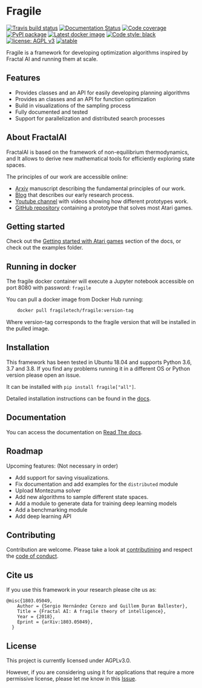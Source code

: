 # Fragile
[![Travis build status](https://travis-ci.com/FragileTech/fragile.svg)](https://travis-ci.com/FragileTech/fragile)
[![Documentation Status](https://readthedocs.org/projects/fragile/badge/?version=latest)](https://fragile.readthedocs.io/en/latest/?badge=latest)
[![Code coverage](https://codecov.io/github/FragileTech/fragile/coverage.svg)](https://codecov.io/github/FragileTech/fragile)
[![PyPI package](https://badgen.net/pypi/v/fragile)](https://pypi.org/project/fragile/)
[![Latest docker image](https://badgen.net/docker/pulls/fragiletech/fragile)](https://hub.docker.com/r/fragiletech/fragile/tags)
[![Code style: black](https://img.shields.io/badge/code%20style-black-000000.svg)](https://github.com/ambv/black)
[![license: AGPL v3](https://img.shields.io/badge/license-AGPL%20v3-blue.svg)](https://www.gnu.org/licenses/agpl-3.0)
[![stable](http://badges.github.io/stability-badges/dist/stable.svg)](http://github.com/badges/stability-badges)

Fragile is a framework for developing optimization algorithms inspired by Fractal AI and running them at scale.

## Features

- Provides classes and an API for easily developing planning algorithms
- Provides an classes and an API for function optimization
- Build in visualizations of the sampling process
- Fully documented and tested
- Support for parallelization and distributed search processes


## About FractalAI

FractalAI is based on the framework of non-equilibrium thermodynamics, and It allows to derive new 
mathematical tools for efficiently exploring state spaces.
 
 The principles of our work are accessible online:

- [Arxiv](https://arxiv.org/abs/1803.05049) manuscript describing the fundamental principles of our work.
- [Blog](http://entropicai.blogspot.com) that describes our early research process.
- [Youtube channel](https://www.youtube.com/user/finaysergio/videos) with videos showing how different prototypes work.
- [GitHub repository](https://github.com/FragileTech/FractalAI) containing a prototype that solves most Atari games.

## Getting started 

Check out the [Getting started with Atari games](https://fragile.readthedocs.io/en/latest/resources/examples/01_getting_started.html) 
section of the docs, or check out the examples folder.

## Running in docker
The fragile docker container will execute a Jupyter notebook accessible on port 8080 with password: `fragile`

You can pull a docker image from Docker Hub running:

```bash
    docker pull fragiletech/fragile:version-tag
```

Where version-tag corresponds to the fragile version that will be installed in the pulled image.

## Installation
This framework has been tested in Ubuntu 18.04 and supports Python 3.6, 3.7 and 3.8. 
If you find any problems running it in a different OS or Python version please open an issue.

It can be installed with `pip install fragile["all"]`.

Detailed installation instructions can be found in the [docs](https://fragile.readthedocs.io/en/latest/resources/installation.html).

## Documentation

You can access the documentation on [Read The docs](https://fragile.readthedocs.io/en/latest/).
    
## Roadmap

Upcoming features: (Not necessary in order)
- Add support for saving visualizations.
- Fix documentation and add examples for the `distributed` module
- Upload Montezuma solver
- Add new algorithms to sample different state spaces.
- Add a module to generate data for training deep learning models
- Add a benchmarking module
- Add deep learning API

## Contributing

Contribution are welcome. Please take a look at [contributining](docsrc/markdown/CONTRIBUTING.md) 
and respect the [code of conduct](docsrc/markdown/CODE_OF_CONDUCT.md).
    
## Cite us
If you use this framework in your research please cite us as:

    @misc{1803.05049,
        Author = {Sergio Hernández Cerezo and Guillem Duran Ballester},
        Title = {Fractal AI: A fragile theory of intelligence},
        Year = {2018},
        Eprint = {arXiv:1803.05049},
      }
      
## License

This project is currently licensed under AGPLv3.0. 

However, if you are considering using it for applications that require a more permissive license, 
please let me know in this [Issue](https://github.com/Guillemdb/fragile/issues/5).
